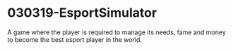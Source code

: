 # 030319-EsportSimulator
A game where the player is required to manage its needs, fame and money to become the best esport player in the world.
